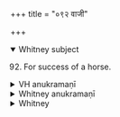+++
title = "०९२ वाजी"

+++
<details open><summary>Whitney subject</summary>

92. For success of a horse.
</details>


<details><summary>VH anukramaṇī</summary>

वाजी।  
१-३ अथर्वा। इन्द्रः, वाजी। त्रिष्टुप्, १ जगती।
</details>

<details><summary>Whitney anukramaṇī</summary>

[Atharvan.—vājinam. trāiṣṭubham: 1. jagatī.]
</details>



<details><summary>Whitney</summary>

### Comment
Found also in Pāipp. xix. Applied by Kāuś. (41. 21) in a rite for the success of a horse; and by Vāit. (36. 18) in the aśvamedha, as the sacrificial horse is tied.


### Translations
Translated: Ludwig, p. 459; Griffith, i. 295; Bloomfield, 145, 507.
</details>
